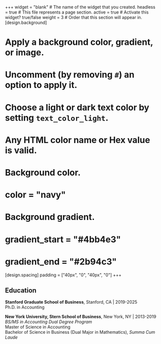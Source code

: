 +++
widget = "blank"  # The name of the widget that you created.
headless = true  # This file represents a page section.
active = true  # Activate this widget? true/false
weight = 3  # Order that this section will appear in.
[design.background]
  # Apply a background color, gradient, or image.
  #   Uncomment (by removing `#`) an option to apply it.
  #   Choose a light or dark text color by setting `text_color_light`.
  #   Any HTML color name or Hex value is valid.

  # Background color.
  # color = "navy"
  
  # Background gradient.
  # gradient_start = "#4bb4e3"
  # gradient_end = "#2b94c3"
  
[design.spacing]
  padding = ["40px", "0", "40px", "0"]
+++

## **Education**
**Stanford Graduate School of Business**, Stanford, CA | 2019-2025  
Ph.D. in Accounting   

**New York University, Stern School of Business**, New York, NY | 2013-2019  
_BS/MS in Accounting Dual Degree Program_  
Master of Science in Accounting  
Bachelor of Science in Business (Dual Major in Mathematics), _Summa Cum Laude_ 
